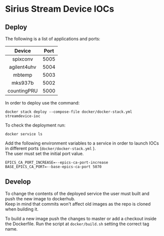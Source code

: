 # Sirius Stream Device IOCs
## Deploy
The following is a list of applications and ports:

|   Device  |Port|
|:---------:|:--:|
|spixconv   |5005|
|agilent4uhv|5004|
|mbtemp     |5003|
|mks937b    |5002|
|countingPRU|5000|

In order to deploy use the command:
```
docker stack deploy --compose-file docker/docker-stack.yml streamdevice-ioc
```
To check the deployment run:
```
docker service ls
```
Add the following environment variables to a service in order to launch IOCs in different ports (`docker/docker-stack.yml` ).<br>
The user must set the initial port value.

```
EPICS_CA_PORT_INCREASE=--epics-ca-port-increase
BASE_EPICS_CA_PORT=--base-epics-ca-port 5070
```

## Develop
To change the contents of the deployed service the user must built and push the new image to dockerhub. <br>
Keep in mind that commits won't affect old images as the repo is cloned when building it. <br>

To build a new image push the changes to master or add a checkout inside the Dockerfile. Run the script at `docker/build.sh` setting the correct tag name.
